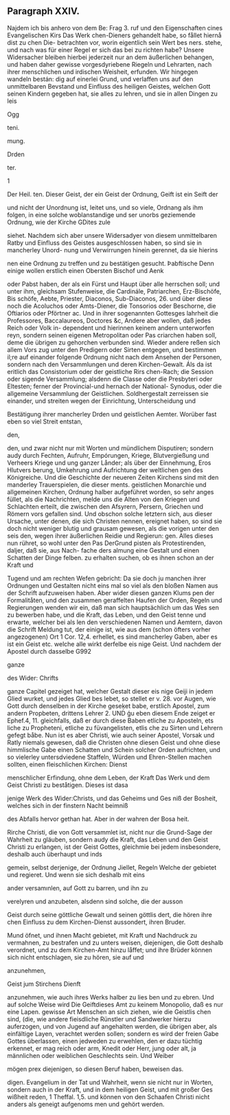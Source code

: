 

<!-- Seite 441 -->
Paragraph  XXIV.
----------------

Najdem ich bis anhero von dem Be: Frag 3.
ruf und den Eigenschaften cines Evangelischen Kirs Das Werk
chen-Dieners gehandelt habe, so fållet hiernå dist zu chen Die-
betrachten vor, worin eigentlich sein Wert bes ners.
stehe, und nach was für einer Regel er sich das
bei zu richten habe? Unsere Widersacher bleiben
hierbei jederzeit nur an dem äußerlichen behangen,
und haben daher gewisse vorgesdyriebene Riegeln und
Lehrarten, nach ihrer menschlichen und irdischen
Weisheit, erfunden. Wir hingegen wandeln bestán:
dig auf einerlei Grund, und verlaffen uns auf den
unmittelbaren Bevstand und Einfluss des heiligen
 Geistes, welchen Gott seinen Kindern gegeben hat,
 sie alles zu lehren, und sie in allen Dingen zu leis

Ogg

teni.




mung.

Drden

ter.

1
<!-- Seite 442 -->

 Der Heil. ten. Dieser Geist, der ein Geist der Ordnung,
Geift ist ein
Seift der

und nicht der Unordnung ist, leitet uns, und so viele, Ordnang als ihm folgen, in eine solche woblanstandige und ser unorbs geziemende Ordnung, wie der Kirche GDites zule

siehet. Nachdem sich aber unsere Widersadyer von
diesem unmittelbaren Ratby und Einfluss des Geistes
ausgeschlossen haben, so sind sie in mancherley Unord-
nung und Verwirrungen hinein gerennet, da sie hierins

nen eine Ordnung zu treffen und zu bestätigen gesucht. Þabftische Denn einige wollen erstlich einen Obersten Bischof und Aenk

oder Pabst haben, der als ein Fürst und Haupt über alle
herrschen soll; und unter ihm, gleichsam Stufenweise,
die Cardinále, Patriarchen, Erz-Bischöfe, Bis
schöfe, Aebte, Priester, Diaconos, Sub-Diaconos, 26.
und über diese noch die Acoluchos oder Amts-Diener,
die Tonsorios oder Beschorne, die Oftiarios oder
Pförtner ac. Und in ihrer sogenannten Gottesges
lahrheit die Professores, Baccalaureos, Doctores &c,
Andere aber wollen, daß jedes Reich oder Volk in-
dependent und hierinnen keinem andern unterworfen
reyn, sondern seinen eigenen Metropolitan oder Pas
criarchen haben soll, deme die übrigen zu gehorchen
verbunden sind. Wieder andere reßen sich allem Vors
zug unter den Predigern oder Sirten entgegen, und
bestimmen il;re auf einander folgende Ordnung nicht
nach dem Ansehen der Personen, sondern nach den
Versammlungen und deren Kirchen-Gewalt. Áls da
ist eritlich das Consistorium oder der geistliche Rirs
chen-Rach; die Session oder sigende Versammlung;
alsdenn die Classe oder die Presbyteri oder Eltesten;
ferner der Provincial-und hernach der National-
Synodus, oder die allgemeine Versammlung der
Geistlichen. Soldhergestalt zerreissen sie einander,
und streiten wegen der Einrichtung, Unterscheidung und

 Bestätigung ihrer mancherley Drden und geistlichen
Aemter. Worüber fast eben so viel Streit entstan,

den,
<!-- Seite 443 -->




den, und zwar nicht nur mit Worten und mündlichem
Disputiren; sondern audy durch Fechten, Aufruhr,
Empórungen, Kriege, Blutvergießung und Verheers Kriege und
ung ganzer Lånder; als über der Einnehmung, Eros Hlutvers
berung, Umkehrung und Aufrichtung der weltlichen gen des
Königreiche. Und die Geschichte der neueren Zeiten Kirchens
 sind mit den manderley Trauerspielen, die dieser ments.
geistlichen Monarchie und allgemeinen Kirchen,
Ordnung halber aufgeführet worden, so sehr anges
füllet, als die Nachrichten, melde uns die Alten von
den Kriegen und Schlachten erteilt, die zwischen
den Afsyrern, Persern, Griechen und Römern vors
 gefallen sind. Und obschon solche letztern sich, aus
dieser Ursache, unter denen, die sich Christen nennen,
ereignet haben, so sind sie doch nicht weniger blutig
und grausam gewesen, als die vorigen unter den seis
den, wegen ihrer äußerlichen Reidie und Regierun:
gen. Alles dieses nun rühret, so wohl unter den Pas DerGrund
pisten als Protestirenden, daljer, daß sie, aus Nach- fache ders
almung eine Gestalt und einen Schatten der Dinge felben.
zu erhalten suchen, ob es ihnen schon an der Kraft und

 Tugend und am rechten Wefen gebricht: Da sie doch
ju manchen ihrer Ordnungen und Gestalten nicht eins
mal so viel als den bloßen Namen aus der Schrift
aufzuweisen haben. Aber wider diesen ganzen Klums
pen der Formalitåten, und den zusammen geraffelten
Haufen der Orden, Regeln und Regierungen wenden
wir ein, daß man sich hauptsächlich um das Wes
sen zu bewerben habe, und die Kraft, das Leben,
und den Geist tenne und erwarte, welcher bei als
len den verschiedenen Namen und Aemtern, davon
die Schrift Meldung tut, der einige ist, wie aus
dem (schon öfters vorher angezogenen) Ort 1 Cor.
12,4. erhellet, es sind mancherley Gaben, aber
es ist ein Geist etc. welche alle wirkt derfelbe eis
nige Geist. Und nachdem der Apostel durch dasselbe
          G992

ganze

des Wider: Chrifts
<!-- Seite 444 -->
ganze Capitel gezeiget hat, welcher Gestalt dieser eis nige Geiji in jedem Glied wurket, und jedes Glied bes lebet, so stellet er v. 28. vor Augen, wie Gott durch denselben in der Kirche geseķet babe, erstlich Apostel, zum andern Propbeten, drittens Lehrer 2. UND ģu eben diesem Ende zeiget er Ephef.4, 11. gleichfalls, daß er durch diese Baben etliche zu Aposteln, ets liche zu Propheteni, etliche zu füvangelisten, etlis che zu Sirten und Lehrern gefegt båbe. Nun ist es aber Christi, wie auch seiner Apostel, Vorsak und Ratly niemals gewesen, daß die Christen ohne diesen Geist und ohne diese himmlische Gabe einen Schatten und Schein solcher Orden aufrichten, und so vielerley untersdviedene Staffeln, Würden und Ehren-Stellen machen sollten, einen fleischlichen Kirchen: Dienst

menschlicher Erfindung, ohne dem Leben, der Kraft Das Werk und dem Geist Christi zu beståtigen. Dieses ist dasa

jenige Werk des Wider:Christs, und das Geheims und Ges niß der Bosheit, welches sich in der finstern Nacht beimniß

des Abfalls hervor gethan hat. Aber in der wahren der Bosa heit.

Rirche Christi, die von Gott versammlet ist, nicht nur die Grund-Sage der Wahrheit zu gläuben, sondern audy die Kraft, das Leben und den Geist Christi zu erlangen, ist der Geist Gottes, gleichmie bei jedem insbesondere, deshalb auch überhaupt und inds

gemein, selbst derjenige, der Ordnung Jiellet, Regeln Welche der gebietet und regieret. Und wenn sie sich deshalb mit eins

ander versamınlen, auf Gott zu barren, und ihn zu

verelyren und anzubeten, alsdenn sind solche, die der ausson

Geist durch seine göttliche Gewalt und seinen göttlis dert, die hören ihre chen Einfluss zu dem Kirchen-Dienst aussondert, ihren Bruder.

Mund öfnet, und ihnen Macht gebietet, mit Kraft und Nachdruck zu vermahnen, zu bestrafen und zu unters weisen, diejenigen, die Gott deshalb verordnet, und zu dem Kirchen-Amt hinzu låffet; und ihre Brüder können sich nicht entschlagen, sie zu hören, sie auf und

anzunehmen,

Geist jum
Stirchens
Dienft
<!-- Seite 445 -->
anzunehmen, wie auch ihres Werks halber zu lies ben und zu ebren. Und auf solche Weise wird Die Geiftdieses Amt zu keinem Monopolio, daß es nur eine Lapen. gewisse Art Menschen an sich ziehen, wie die Geistlis chen sind, (die, wie andere fieisdliche Rünstler und Sandwerker hierzu auferzogen, und von Jugend auf angehalten werden, die übrigen aber, als einfältige Layen, verachtet werden sollen; sondern es wird der freien Gabe Gottes überlassen, einen jedweden zu erwehlen, den er dazu tüchtig erkennet, er mag reich oder arm, Knedit oder Herr, jung oder alt, ja männlichen oder weiblichen Geschlechts sein. Und Weiber

mögen prex diejenigen, so diesen Beruf haben, beweisen das.

digen. Evangelium in der Tat und Wahrheit, wenn sie nicht nur in Worten, sondern auch in der Kraft, und in dem heiligen Geist, und mit großer Ges wißheit reden, 1 Theffal. 1,5. und können von den Schaafen Christi nicht anders als geneigt aufgenoms men und gehört werden.

